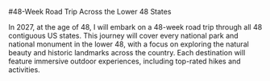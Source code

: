 #48-Week Road Trip Across the Lower 48 States

In 2027, at the age of 48, I will embark on a 48-week road trip through all 48 contiguous US states. This journey will cover every national park and national monument in the lower 48, with a focus on exploring the natural beauty and historic landmarks across the country. Each destination will feature immersive outdoor experiences, including top-rated hikes and activities.
